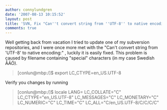 ```yaml
---
author: connylundgren
date: '2007-08-13 10:15:52'
layout: post
title: 'SVN, Fix "Can''t convert string from ''UTF-8'' to native encoding:" '
comments: true
---
```


Well getting back from vacation I tried to update one of my subversion
repositories, and I were once more met with the "Can't convert string from
'UTF-8' to native encoding:" , luckily it is easily fixed. This problem is
caused by filename containing "special" characters (in my case Swedish ÅÄÖ).

> [conlun@mbp:/]$ export LC_CTYPE=en_US.UTF-8

Verify you changes by running

> [conlun@mbp:/]$ locale LANG= LC_COLLATE="C" LC_CTYPE="en_US.UTF-8"
LC_MESSAGES="C" LC_MONETARY="C" LC_NUMERIC="C" LC_TIME="C"
LC_ALL="C/en_US.UTF-8/C/C/C/C"

